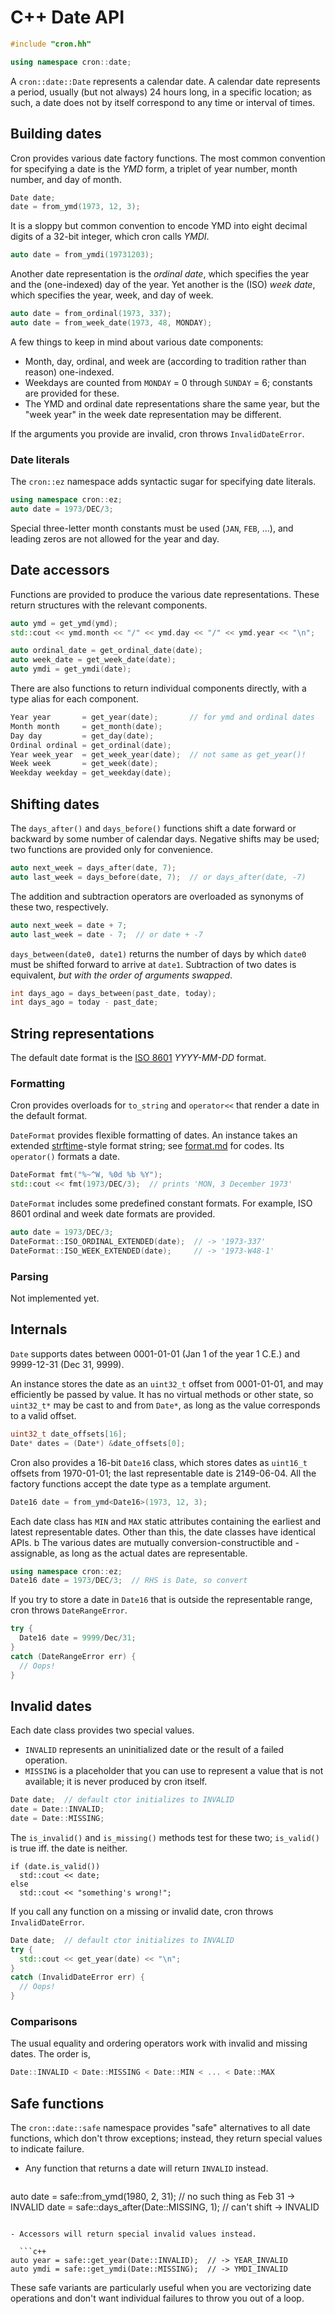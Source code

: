 # C++ Date API

```c++
#include "cron.hh"

using namespace cron::date;
```

A `cron::date::Date` represents a calendar date.  A calendar date represents a period, usually (but not always) 24 hours long, in a specific location; as such, a date does not by itself correspond to any time or interval of times.

## Building dates

Cron provides various date factory functions. The most common convention for specifying a date is the _YMD_ form, a triplet of year number, month number, and day of month.  

```c++
Date date;
date = from_ymd(1973, 12, 3);
```

It is a sloppy but common convention to encode YMD into eight decimal digits of a 32-bit integer, which cron calls _YMDI_.

```c++
auto date = from_ymdi(19731203);
```

Another date representation is the _ordinal date_, which specifies the year and the (one-indexed) day of the year.  Yet another is the (ISO) _week date_, which specifies the year, week, and day of week.  

```c++
auto date = from_ordinal(1973, 337);
auto date = from_week_date(1973, 48, MONDAY);
```

A few things to keep in mind about various date components:

- Month, day, ordinal, and week are (according to tradition rather than reason) one-indexed.
- Weekdays are counted from `MONDAY` = 0 through `SUNDAY` = 6; constants are provided for these.
- The YMD and ordinal date representations share the same year, but the "week year" in the week date representation may be different.

If the arguments you provide are invalid, cron throws `InvalidDateError`.


### Date literals

The `cron::ez` namespace adds syntactic sugar for specifying date literals.

```c++
using namespace cron::ez;
auto date = 1973/DEC/3;
```

Special three-letter month constants must be used (`JAN`, `FEB`, ...), and leading zeros are not allowed for the year and day.  


## Date accessors

Functions are provided to produce the various date representations.  These return structures with the relevant components.

```c++
auto ymd = get_ymd(ymd);
std::cout << ymd.month << "/" << ymd.day << "/" << ymd.year << "\n";

auto ordinal_date = get_ordinal_date(date);
auto week_date = get_week_date(date);
auto ymdi = get_ymdi(date);
```

There are also functions to return individual components directly, with a type alias for each component.

```c++
Year year       = get_year(date);       // for ymd and ordinal dates 
Month month     = get_month(date);
Day day         = get_day(date);
Ordinal ordinal = get_ordinal(date);
Year week_year  = get_week_year(date);  // not same as get_year()!
Week week       = get_week(date);
Weekday weekday = get_weekday(date);
```


## Shifting dates

The `days_after()` and `days_before()` functions shift a date forward or backward by some number of calendar days.  Negative shifts may be used; two functions are provided only for convenience.

```c++
auto next_week = days_after(date, 7);
auto last_week = days_before(date, 7);  // or days_after(date, -7)
```

The addition and subtraction operators are overloaded as synonyms of these two, respectively.

```c++
auto next_week = date + 7;
auto last_week = date - 7;  // or date + -7
```

`days_between(date0, date1)` returns the number of days by which `date0` must be shifted forward to arrive at `date1`.  Subtraction of two dates is equivalent, _but with the order of arguments swapped_.

```c++
int days_ago = days_between(past_date, today);
int days_ago = today - past_date;
```


## String representations

The default date format is the [ISO 8601](https://en.wikipedia.org/wiki/ISO_8601) _YYYY-MM-DD_ format.

### Formatting

Cron provides overloads for `to_string` and `operator<<` that render a date in the default format.

`DateFormat` provides flexible formatting of dates.  An instance takes an extended [strftime](http://man7.org/linux/man-pages/man3/strftime.3.html)-style format string; see [format.md](format.md) for codes.  Its `operator()` formats a date.

```c++
DateFormat fmt("%~^W, %0d %b %Y");
std::cout << fmt(1973/DEC/3);  // prints 'MON, 3 December 1973'
```

`DateFormat` includes some predefined constant formats.  For example, ISO 8601 ordinal and week date formats are provided.

```c++
auto date = 1973/DEC/3;
DateFormat::ISO_ORDINAL_EXTENDED(date);  // -> '1973-337'
DateFormat::ISO_WEEK_EXTENDED(date);     // -> '1973-W48-1'
```


### Parsing

Not implemented yet.


## Internals

`Date` supports dates between 0001-01-01 (Jan 1 of the year 1 C.E.) and 9999-12-31 (Dec 31, 9999).  

An instance stores the date as an `uint32_t` offset from 0001-01-01, and may efficiently be passed by value.  It has no virtual methods or other state, so `uint32_t*` may be cast to and from `Date*`, as long as the value corresponds to a valid offset.

```c++
uint32_t date_offsets[16];
Date* dates = (Date*) &date_offsets[0];
```

Cron also provides a 16-bit `Date16` class, which stores dates as `uint16_t` offsets from 1970-01-01; the last representable date is 2149-06-04.  All the factory functions accept the date type as a template argument.

```c++
Date16 date = from_ymd<Date16>(1973, 12, 3);
```

Each date class has `MIN` and `MAX` static attributes containing the earliest and latest representable dates.  Other than this, the date classes have identical APIs.
b
The various dates are mutually conversion-constructible and -assignable, as long as the actual dates are representable.

```c++
using namespace cron::ez;
Date16 date = 1973/DEC/3;  // RHS is Date, so convert
```

If you try to store a date in `Date16` that is outside the representable range, cron throws `DateRangeError`.

```c++
try {
  Date16 date = 9999/Dec/31;
}
catch (DateRangeError err) {
  // Oops!
}
```


## Invalid dates

Each date class provides two special values.

- `INVALID` represents an uninitialized date or the result of a failed operation.
- `MISSING` is a placeholder that you can use to represent a value that is not available; it is never produced by cron itself.


```c++
Date date;  // default ctor initializes to INVALID
date = Date::INVALID;
date = Date::MISSING;
```

The `is_invalid()` and `is_missing()` methods test for these two; `is_valid()` is true iff. the date is neither.

```
if (date.is_valid())
  std::cout << date;
else
  std::cout << "something's wrong!";
```

If you call any function on a missing or invalid date, cron throws `InvalidDateError`.

```c++
Date date;  // default ctor initializes to INVALID
try {
  std::cout << get_year(date) << "\n";
}
catch (InvalidDateError err) {
  // Oops!
}
```

### Comparisons

The usual equality and ordering operators work with invalid and missing dates.  The order is,

```c++
Date::INVALID < Date::MISSING < Date::MIN < ... < Date::MAX
```


## Safe functions

The `cron::date::safe` namespace provides "safe" alternatives to all date functions, which don't throw exceptions; instead, they return special values to indicate failure.

- Any function that returns a date will return `INVALID` instead.

  ```c++
auto date = safe::from_ymd(1980, 2, 31);    // no such thing as Feb 31 -> INVALID
date = safe::days_after(Date::MISSING, 1);  // can't shift -> INVALID
```

- Accessors will return special invalid values instead.

  ```c++
auto year = safe::get_year(Date::INVALID);  // -> YEAR_INVALID
auto ymdi = safe::get_ymdi(Date::MISSING);  // -> YMDI_INVALID
```

These safe variants are particularly useful when you are vectorizing date operations and don't want individual failures to throw you out of a loop.

